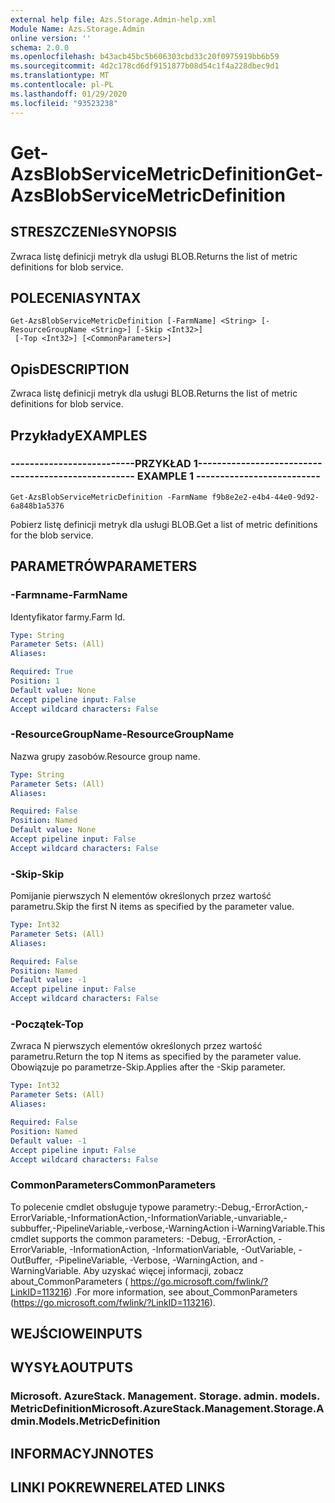 ```yaml
---
external help file: Azs.Storage.Admin-help.xml
Module Name: Azs.Storage.Admin
online version: ''
schema: 2.0.0
ms.openlocfilehash: b43acb45bc5b606303cbd33c20f0975919bb6b59
ms.sourcegitcommit: 4d2c178cd6df9151877b08d54c1f4a228dbec9d1
ms.translationtype: MT
ms.contentlocale: pl-PL
ms.lasthandoff: 01/29/2020
ms.locfileid: "93523238"
---
```

# <span data-ttu-id="b3be1-101">Get-AzsBlobServiceMetricDefinition</span><span class="sxs-lookup"><span data-stu-id="b3be1-101">Get-AzsBlobServiceMetricDefinition</span></span>

## <span data-ttu-id="b3be1-102">STRESZCZENIe</span><span class="sxs-lookup"><span data-stu-id="b3be1-102">SYNOPSIS</span></span>
<span data-ttu-id="b3be1-103">Zwraca listę definicji metryk dla usługi BLOB.</span><span class="sxs-lookup"><span data-stu-id="b3be1-103">Returns the list of metric definitions for blob service.</span></span>

## <span data-ttu-id="b3be1-104">POLECENIA</span><span class="sxs-lookup"><span data-stu-id="b3be1-104">SYNTAX</span></span>

```
Get-AzsBlobServiceMetricDefinition [-FarmName] <String> [-ResourceGroupName <String>] [-Skip <Int32>]
 [-Top <Int32>] [<CommonParameters>]
```

## <span data-ttu-id="b3be1-105">Opis</span><span class="sxs-lookup"><span data-stu-id="b3be1-105">DESCRIPTION</span></span>
<span data-ttu-id="b3be1-106">Zwraca listę definicji metryk dla usługi BLOB.</span><span class="sxs-lookup"><span data-stu-id="b3be1-106">Returns the list of metric definitions for blob service.</span></span>

## <span data-ttu-id="b3be1-107">Przykłady</span><span class="sxs-lookup"><span data-stu-id="b3be1-107">EXAMPLES</span></span>

### <span data-ttu-id="b3be1-108">--------------------------PRZYKŁAD 1--------------------------</span><span class="sxs-lookup"><span data-stu-id="b3be1-108">-------------------------- EXAMPLE 1 --------------------------</span></span>
```
Get-AzsBlobServiceMetricDefinition -FarmName f9b8e2e2-e4b4-44e0-9d92-6a848b1a5376
```

<span data-ttu-id="b3be1-109">Pobierz listę definicji metryk dla usługi BLOB.</span><span class="sxs-lookup"><span data-stu-id="b3be1-109">Get a list of metric definitions for the blob service.</span></span>

## <span data-ttu-id="b3be1-110">PARAMETRÓW</span><span class="sxs-lookup"><span data-stu-id="b3be1-110">PARAMETERS</span></span>

### <span data-ttu-id="b3be1-111">-Farmname</span><span class="sxs-lookup"><span data-stu-id="b3be1-111">-FarmName</span></span>
<span data-ttu-id="b3be1-112">Identyfikator farmy.</span><span class="sxs-lookup"><span data-stu-id="b3be1-112">Farm Id.</span></span>

```yaml
Type: String
Parameter Sets: (All)
Aliases: 

Required: True
Position: 1
Default value: None
Accept pipeline input: False
Accept wildcard characters: False
```

### <span data-ttu-id="b3be1-113">-ResourceGroupName</span><span class="sxs-lookup"><span data-stu-id="b3be1-113">-ResourceGroupName</span></span>
<span data-ttu-id="b3be1-114">Nazwa grupy zasobów.</span><span class="sxs-lookup"><span data-stu-id="b3be1-114">Resource group name.</span></span>

```yaml
Type: String
Parameter Sets: (All)
Aliases: 

Required: False
Position: Named
Default value: None
Accept pipeline input: False
Accept wildcard characters: False
```

### <span data-ttu-id="b3be1-115">-Skip</span><span class="sxs-lookup"><span data-stu-id="b3be1-115">-Skip</span></span>
<span data-ttu-id="b3be1-116">Pomijanie pierwszych N elementów określonych przez wartość parametru.</span><span class="sxs-lookup"><span data-stu-id="b3be1-116">Skip the first N items as specified by the parameter value.</span></span>

```yaml
Type: Int32
Parameter Sets: (All)
Aliases: 

Required: False
Position: Named
Default value: -1
Accept pipeline input: False
Accept wildcard characters: False
```

### <span data-ttu-id="b3be1-117">-Początek</span><span class="sxs-lookup"><span data-stu-id="b3be1-117">-Top</span></span>
<span data-ttu-id="b3be1-118">Zwraca N pierwszych elementów określonych przez wartość parametru.</span><span class="sxs-lookup"><span data-stu-id="b3be1-118">Return the top N items as specified by the parameter value.</span></span>
<span data-ttu-id="b3be1-119">Obowiązuje po parametrze-Skip.</span><span class="sxs-lookup"><span data-stu-id="b3be1-119">Applies after the -Skip parameter.</span></span>

```yaml
Type: Int32
Parameter Sets: (All)
Aliases: 

Required: False
Position: Named
Default value: -1
Accept pipeline input: False
Accept wildcard characters: False
```

### <span data-ttu-id="b3be1-120">CommonParameters</span><span class="sxs-lookup"><span data-stu-id="b3be1-120">CommonParameters</span></span>
<span data-ttu-id="b3be1-121">To polecenie cmdlet obsługuje typowe parametry:-Debug,-ErrorAction,-ErrorVariable,-InformationAction,-InformationVariable,-unvariable,-subbuffer,-PipelineVariable,-verbose,-WarningAction i-WarningVariable.</span><span class="sxs-lookup"><span data-stu-id="b3be1-121">This cmdlet supports the common parameters: -Debug, -ErrorAction, -ErrorVariable, -InformationAction, -InformationVariable, -OutVariable, -OutBuffer, -PipelineVariable, -Verbose, -WarningAction, and -WarningVariable.</span></span> <span data-ttu-id="b3be1-122">Aby uzyskać więcej informacji, zobacz about_CommonParameters ( https://go.microsoft.com/fwlink/?LinkID=113216) .</span><span class="sxs-lookup"><span data-stu-id="b3be1-122">For more information, see about_CommonParameters (https://go.microsoft.com/fwlink/?LinkID=113216).</span></span>

## <span data-ttu-id="b3be1-123">WEJŚCIOWE</span><span class="sxs-lookup"><span data-stu-id="b3be1-123">INPUTS</span></span>

## <span data-ttu-id="b3be1-124">WYSYŁA</span><span class="sxs-lookup"><span data-stu-id="b3be1-124">OUTPUTS</span></span>

### <span data-ttu-id="b3be1-125">Microsoft. AzureStack. Management. Storage. admin. models. MetricDefinition</span><span class="sxs-lookup"><span data-stu-id="b3be1-125">Microsoft.AzureStack.Management.Storage.Admin.Models.MetricDefinition</span></span>

## <span data-ttu-id="b3be1-126">INFORMACYJN</span><span class="sxs-lookup"><span data-stu-id="b3be1-126">NOTES</span></span>

## <span data-ttu-id="b3be1-127">LINKI POKREWNE</span><span class="sxs-lookup"><span data-stu-id="b3be1-127">RELATED LINKS</span></span>


